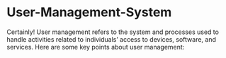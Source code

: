 # User-Management-System
Certainly! User management refers to the system and processes used to handle activities related to individuals’ access to devices, software, and services. Here are some key points about user management:
